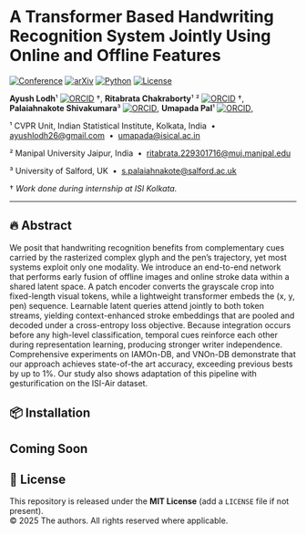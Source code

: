 # A Transformer Based Handwriting Recognition System Jointly Using Online and Offline Features

[![Conference](https://img.shields.io/badge/ACPR-2025%20Oral-blueviolet)](https://acpr2025.com/)
[![arXiv](https://img.shields.io/badge/arXiv-2506.20255-B31B1B.svg)](https://arxiv.org/abs/2506.20255)
[![Python](https://img.shields.io/badge/python-3.10%2B-3776AB.svg?logo=python&logoColor=white)](#)
[![License](https://img.shields.io/badge/license-MIT-green)](#license)

**Ayush Lodh**¹
<a href="https://orcid.org/0009-0001-7506-0900"><img alt="ORCID" src="https://img.shields.io/badge/ORCID-0009--0001--7506--0900-A6CE39?style=flat&logo=orcid&logoColor=white"></a> †,
**Ritabrata Chakraborty**¹ ²
<a href="https://orcid.org/0009-0009-3597-3703"><img alt="ORCID" src="https://img.shields.io/badge/ORCID-0009--0009--3597--3703-A6CE39?style=flat&logo=orcid&logoColor=white"></a> †,
**Palaiahnakote Shivakumara**³
<a href="https://orcid.org/0000-0001-9026-4613"><img alt="ORCID" src="https://img.shields.io/badge/ORCID-0000--0001--9026--4613-A6CE39?style=flat&logo=orcid&logoColor=white"></a>,
**Umapada Pal**¹
<a href="https://orcid.org/0000-0002-5426-2618"><img alt="ORCID" src="https://img.shields.io/badge/ORCID-0000--0002--5426--2618-A6CE39?style=flat&logo=orcid&logoColor=white"></a>,

¹ CVPR Unit, Indian Statistical Institute, Kolkata, India &nbsp;•&nbsp; <a href="mailto:ayushlodh26@gmail.com">ayushlodh26@gmail.com</a> &nbsp;•&nbsp; <a href="mailto:umapada@isical.ac.in">umapada@isical.ac.in</a>  

² Manipal University Jaipur, India &nbsp;•&nbsp; <a href="mailto:ritabrata.229301716@muj.manipal.edu">ritabrata.229301716@muj.manipal.edu</a>  

³ University of Salford, UK &nbsp;•&nbsp; <a href="mailto:s.palaiahnakote@salford.ac.uk">s.palaiahnakote@salford.ac.uk</a>  


† <em>Work done during internship at ISI Kolkata.</em>


---

<!-- <p align="center">
  <img src="" width="900" alt="Architecture Diagram">
</p> -->

## 🔥 Abstract 

We posit that handwriting recognition benefits from complementary cues carried by the rasterized complex glyph and the pen’s trajectory, yet most systems exploit only one modality. We introduce an end-to-end network that performs early fusion of offline images and online stroke data within a shared latent space. A patch encoder converts the grayscale crop into fixed-length visual tokens, while a lightweight transformer embeds the (x, y, pen) sequence. Learnable latent queries attend jointly to both token streams, yielding context-enhanced stroke embeddings that are pooled and decoded under a cross-entropy loss objective. Because integration occurs before any high-level classification, temporal cues reinforce each other during representation learning, producing stronger writer independence. Comprehensive experiments on IAMOn-DB, and VNOn-DB demonstrate that our approach achieves state-of-the art accuracy, exceeding previous bests by up to 1%. Our study also shows adaptation of this pipeline with gesturification on the ISI-Air dataset.

## 📦 Installation

Coming Soon
---
## 🪪 License

This repository is released under the <strong>MIT License</strong> (add a <code>LICENSE</code> file if not present).  
© 2025 The authors. All rights reserved where applicable.
